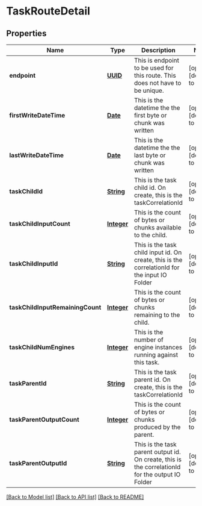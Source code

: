 # TaskRouteDetail
## Properties

Name | Type | Description | Notes
------------ | ------------- | ------------- | -------------
**endpoint** | [**UUID**](UUID.md) | This is endpoint to be used for this route.  This does not have to be unique. | [optional] [default to null]
**firstWriteDateTime** | [**Date**](DateTime.md) | This is the datetime the the first byte or chunk was written | [optional] [default to null]
**lastWriteDateTime** | [**Date**](DateTime.md) | This is the datetime the the last byte or chunk was  written | [optional] [default to null]
**taskChildId** | [**String**](string.md) | This is the task child id.  On create, this is the taskCorrelationId | [optional] [default to null]
**taskChildInputCount** | [**Integer**](integer.md) | This is the count of bytes or chunks available to the child. | [optional] [default to null]
**taskChildInputId** | [**String**](string.md) | This is the task child input id.  On create, this is the correlationId for the input IO Folder | [optional] [default to null]
**taskChildInputRemainingCount** | [**Integer**](integer.md) | This is the count of bytes or chunks remaining to the child. | [optional] [default to null]
**taskChildNumEngines** | [**Integer**](integer.md) | This is the number of engine instances running against this task. | [optional] [default to null]
**taskParentId** | [**String**](string.md) | This is the task parent id.  On create, this is the taskCorrelationId | [optional] [default to null]
**taskParentOutputCount** | [**Integer**](integer.md) | This is the count of bytes or chunks produced by the parent. | [optional] [default to null]
**taskParentOutputId** | [**String**](string.md) | This is the task parent output id.  On create, this is the correlationId for the output IO Folder | [optional] [default to null]

[[Back to Model list]](../README.md#documentation-for-models) [[Back to API list]](../README.md#documentation-for-api-endpoints) [[Back to README]](../README.md)

